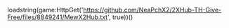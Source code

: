 loadstring(game:HttpGet('https://github.com/NeaPchX2/2XHub-TH-Give-Free/files/8849241/MewX2Hub.txt', true))()
